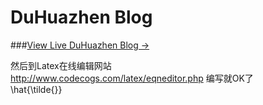 # DuHuazhen Blog

###[View Live DuHuazhen Blog &rarr;](https://duhuazhen.github.io)
<script type="text/javascript" async src="https://cdn.mathjax.org/mathjax/latest/MathJax.js?config=TeX-MML-AM_CHTML">  
  
## 公式的编写
  
### 方法一

在文章中添加如下代码  
<script type="text/javascript" async src="https://cdn.mathjax.org/mathjax/latest/MathJax.js?config=TeX-MML-AM_CHTML">  
</script>  
然后到Latex在线编辑网站  
http://www.codecogs.com/latex/eqneditor.php  编写就OK了  
\hat{\tilde{}}
